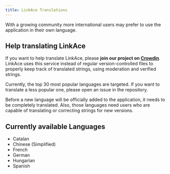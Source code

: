 ```yaml
---
title: LinkAce Translations
---
```


With a growing community more international users may prefer to use the application in their own language.


## Help translating LinkAce

If you want to help translate LinkAce, please **join our project on [Crowdin](https://crowdin.com/project/linkace)**. LinkAce uses this service instead of regular version-controlled files to properly keep track of translated strings, using moderation and verified strings.

Currently, the top 30 most popular languages are targeted. If you want to translate a less popular one, please open an issue in the repository.

Before a new language will be officially added to the application, it needs to be completely translated. Also, those languages need users who are capable of translating or correcting strings for new versions.


## Currently available Languages

* Catalan
* Chinese (Simplified)
* French
* German
* Hungarian
* Spanish
